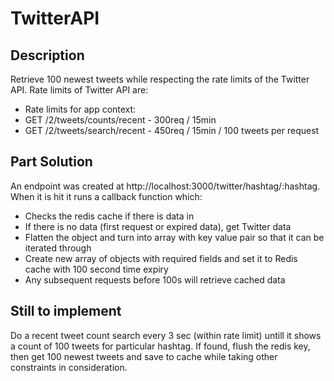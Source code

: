 # TwitterAPI

## Description

Retrieve 100 newest tweets while respecting the rate limits of the Twitter API.
Rate limits of Twitter API are:

 * Rate limits for app context:
 * GET /2/tweets/counts/recent - 300req / 15min
 * GET /2/tweets/search/recent - 450req / 15min / 100 tweets per request

## Part Solution
An endpoint was created at http://localhost:3000/twitter/hashtag/:hashtag. When it is hit it runs a callback function which:
- Checks the redis cache if there is data in
- If there is no data (first request or expired data), get Twitter data
- Flatten the object and turn into array with key value pair so that it can be iterated through
- Create new array of objects with required fields and set it to Redis cache with 100 second time expiry
- Any subsequent requests before 100s will retrieve cached data

## Still to implement
Do a recent tweet count search every 3 sec (within rate limit) untill it shows a count of 100 tweets for particular hashtag. If found, flush the redis key, then get 100 newest tweets and save to cache while taking other constraints in consideration.


